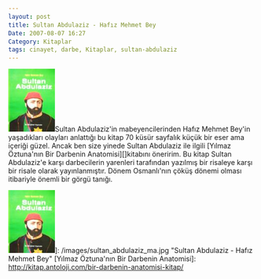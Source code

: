 ```yaml
---
layout: post
title: Sultan Abdulaziz - Hafız Mehmet Bey
Date: 2007-08-07 16:27
Category: Kitaplar
tags: cinayet, darbe, Kitaplar, sultan-abdulaziz
---
```


![Sultan Abdulaziz - Hafız Mehmet Bey][]Sultan Abdulaziz'in
mabeyencilerinden Hafız Mehmet Bey'in yaşadıkları olayları anlattığı bu
kitap 70 küsür sayfalık küçük bir eser ama içeriği güzel. Ancak ben size
yinede Sultan Abdulaziz ile ilgili [Yılmaz Öztuna'nın Bir Darbenin Anatomisi][]kitabını öneririm. Bu kitap Sultan Abdulaziz'e karşı
darbecilerin yarenleri tarafından yazılmış bir risaleye karşı bir risale
olarak yayınlanmıştır. Dönem Osmanlı'nın çöküş dönemi olması itibariyle
önemli bir görgü tanığı.

  [Sultan Abdulaziz - Hafız Mehmet Bey]: /images/sultan_abdulaziz_ma.kucukresim.jpg
  ![Sultan Abdulaziz - Hafız Mehmet Bey][]]: /images/sultan_abdulaziz_ma.jpg
    "Sultan Abdulaziz - Hafız Mehmet Bey"
  [Yılmaz Öztuna'nın Bir Darbenin Anatomisi]: http://kitap.antoloji.com/bir-darbenin-anatomisi-kitap/
